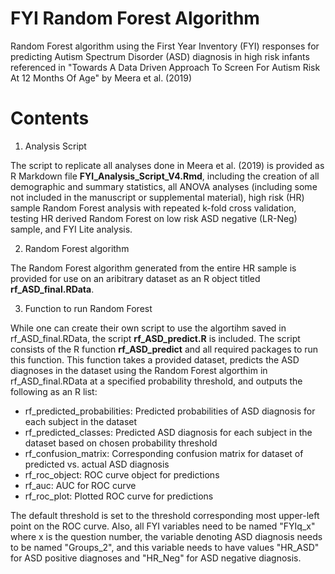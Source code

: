 # FYI Random Forest Algorithm
Random Forest algorithm using the First Year Inventory (FYI) responses for predicting Autism Spectrum Disorder (ASD) diagnosis in high risk infants referenced in "Towards A Data Driven Approach To Screen For Autism Risk At 12 Months Of Age" by Meera et al. (2019)

# Contents
1. Analysis Script

The script to replicate all analyses done in Meera et al. (2019) is provided as R Markdown file **FYI_Analysis_Script_V4.Rmd**, including the creation of all demographic and summary statistics, all ANOVA analyses (including some not included in the manuscript or supplemental material), high risk (HR) sample Random Forest analysis with repeated k-fold cross validation, testing HR derived Random Forest on low risk ASD negative (LR-Neg) sample, and FYI Lite analysis.

2. Random Forest algorithm

The Random Forest algorithm generated from the entire HR sample is provided for use on an aribitrary dataset as an R object titled **rf_ASD_final.RData**.  

3. Function to run Random Forest

While one can create their own script to use the algortihm saved in rf_ASD_final.RData, the script **rf_ASD_predict.R** is included.  The script consists of the R function **rf_ASD_predict** and all required packages to run this function.  This function takes a provided dataset, predicts the ASD diagnoses in the dataset using the Random Forest algorthim in rf_ASD_final.RData at a specified probability threshold, and outputs the following as an R list:
  * rf_predicted_probabilities: Predicted probabilities of ASD diagnosis for each subject in the dataset
  * rf_predicted_classes: Predicted ASD diagnosis for each subject in the dataset based on chosen probability threshold
  * rf_confusion_matrix: Corresponding confusion matrix for dataset of predicted vs. actual ASD diagnosis
  * rf_roc_object: ROC curve object for predictions
  * rf_auc: AUC for ROC curve
  * rf_roc_plot: Plotted ROC curve for predictions
  
The default threshold is set to the threshold corresponding most upper-left point on the ROC curve.  Also, all FYI variables need to be named "FYIq_x" where x is the question number, the variable denoting ASD diagnosis needs to be named "Groups_2", and this variable needs to have values "HR_ASD" for ASD positive diagnoses and "HR_Neg" for ASD negative diagnosis.


